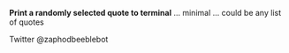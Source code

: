 **Print a randomly selected quote to terminal** ... minimal ... could be any list of quotes

Twitter @zaphodbeeblebot  
